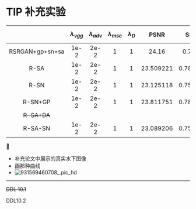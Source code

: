 # TIP 补充实验

| | $$\lambda_{vgg}$$ | $$\lambda_{adv}$$ | $$\lambda_{mse}$$ | $$\lambda_D $$ | PSNR | SSIM |
| :-----: | :--: | :--: | :--: | :-----: | :-----: | :-----: |
| RSRGAN+gp+sn+sa | 1e-2 | 2e-2 | 1 | 1 | 24.16 |0.7886|
| R-SA    | 1e-2 | 2e-2 | 1 | 1 | 23.509221 |0.782333|
| R-SN    | 1e-2 | 2e-2 | 1 | 1 | 23.125118 |0.755338|
| R-SN+GP | 1e-2 | 2e-2 | 1 | 1 | 23.811751 |0.786565|
| ~~R-SA+DA~~ |      |      |  |  |  ||
| R-SA-SN | 1e-2 | 2e-2 | 1 | 1 | 23.089206 |0.750486|



- 补充论文中展示的真实水下图像
- 画那种曲线
- ![931569460708_.pic_hd](https://cy-1256894686.cos.ap-beijing.myqcloud.com/cy/2019-09-28-141558.png)

---

~~DDL 10.1~~

DDL10.2


